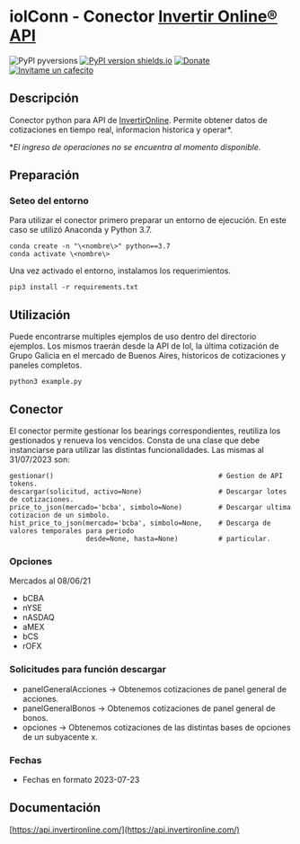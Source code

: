 iolConn - Conector [Invertir Online® API](https://api.invertironline.com/)
=====================================
![PyPI pyversions](https://img.shields.io/badge/python-3.7+-blue.svg?style=flat)
[![PyPI version shields.io](https://img.shields.io/pypi/v/iolConn.svg)](https://pypi.org/project/iolConn/0.4.1/)
[![Donate](https://img.shields.io/badge/Donate-PayPal-green.svg)](https://paypal.me/diegolpedro)
[![Invitame un cafecito](https://cdn.cafecito.app/imgs/buttons/button_4.svg)](https://cafecito.app/diegolpedro)

## Descripción
Conector python para API de [InvertirOnline](https://www.invertironline.com). Permite obtener datos de cotizaciones en tiempo real, informacion historica y operar*.

**El ingreso de operaciones no se encuentra al momento disponible.*

Preparación
-----------
### Seteo del entorno
Para utilizar el conector primero preparar un entorno de ejecución. En este caso se utilizó Anaconda y Python 3.7.
```
conda create -n "\<nombre\>" python==3.7
conda activate \<nombre\>
```
Una vez activado el entorno, instalamos los requerimientos.
```
pip3 install -r requirements.txt
```
Utilización
-----------
Puede encontrarse multiples ejemplos de uso dentro del directorio ejemplos. Los mismos traerán desde la API de Iol, la última cotización de Grupo Galicia en el mercado de Buenos Aires, historicos de cotizaciones y paneles completos.
```
python3 example.py
```
Conector
--------
El conector permite gestionar los bearings correspondientes, reutiliza los gestionados y renueva los vencidos. Consta de una clase que debe instanciarse para utilizar las distintas funcionalidades. Las mismas al 31/07/2023 son:
```
gestionar()                                         # Gestion de API tokens.
descargar(solicitud, activo=None)                   # Descargar lotes de cotizaciones.
price_to_json(mercado='bcba', simbolo=None)         # Descargar ultima cotizacion de un simbolo.
hist_price_to_json(mercado='bcba', simbolo=None,    # Descarga de valores temporales para periodo 
                   desde=None, hasta=None)          # particular.
```
### Opciones
Mercados al 08/06/21
- bCBA
- nYSE
- nASDAQ
- aMEX 
- bCS
- rOFX 
### Solicitudes para función descargar
- panelGeneralAcciones  -> Obtenemos cotizaciones de panel general de acciones.
- panelGeneralBonos     -> Obtenemos cotizaciones de panel general de bonos.
- opciones              -> Obtenemos cotizaciones de las distintas bases de opciones de un subyacente x.
### Fechas
- Fechas en formato 2023-07-23

Documentación
-------------
[https://api.invertironline.com/](https://api.invertironline.com/)